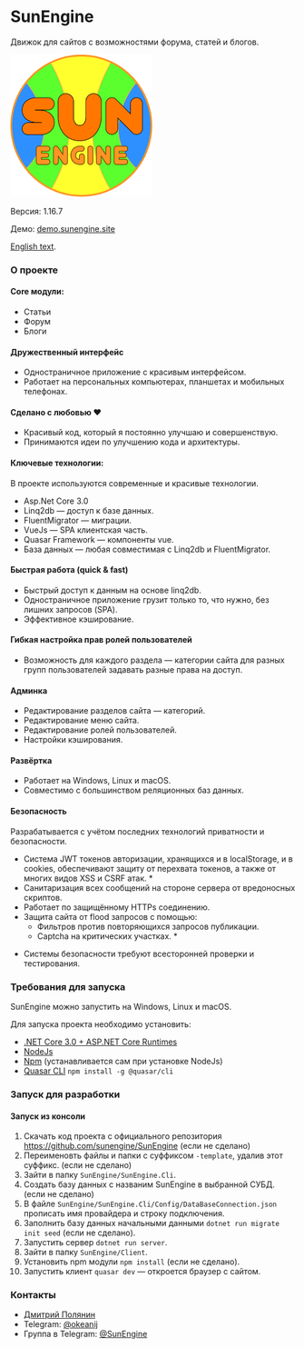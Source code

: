 ﻿# SunEngine

Движок для сайтов с возможностями форума, статей и блогов.

<img src="https://github.com/Dmitrij-Polyanin/SunEngine/blob/master/Client/src/statics/SunEngine.svg" width="250" alt="SunEngine Logo" />

Версия: 1.16.7

Демо: [demo.sunengine.site](http://demo.sunengine.site)    

[English text](README.md).

### О проекте
#### Core модули:
- Статьи
- Форум
- Блоги

#### Дружественный интерфейс
- Одностраничное приложение c красивым интерфейсом.
- Работает на персональных компьютерах, планшетах и мобильных телефонах.

#### Сделано с любовью ❤
- Красивый код, который я постоянно улучшаю и совершенствую.
- Принимаются идеи по улучшению кода и архитектуры.

#### Ключевые технологии:
В проекте используются современные и красивые технологии.

- Asp.Net Core 3.0
- Linq2db — доступ к базе данных.
- FluentMigrator — миграции.
- VueJs — SPA клиентская часть.
- Quasar Framework — компоненты vue.
- База данных — любая совместимая с Linq2db и FluentMigrator.

#### Быстрая работа (quick & fast)
- Быстрый доступ к данным на основе linq2db.  
- Одностраничное приложение грузит только то, что нужно, без лишних запросов (SPA).
- Эффективное кэширование.

#### Гибкая настройка прав ролей пользователей
- Возможность для каждого раздела — категории сайта для разных групп пользователей задавать разные права на доступ.

#### Админка
- Редактирование разделов сайта — категорий.
- Редактирование меню сайта.
- Редактирование ролей пользователей.
- Настройки кэширования.

#### Развёртка
- Работает на Windows, Linux и macOS.
- Совместимо с большинством реляционных баз данных.

#### Безопасность
Разрабатывается с учётом последних технологий приватности и безопасности.

- Система JWT токенов авторизации, хранящихся и в localStorage, и в cookies, обеспечивают защиту от перехвата токенов, а также от многих видов XSS и CSRF атак. *
- Санитаризация всех сообщений на стороне сервера от вредоносных скриптов.
- Работает по защищённому HTTPs соединению.
- Защита сайта от flood запросов с помощью:
  - Фильтров против повторяющихся запросов публикации.
  - Captcha на критических участках. *

* Системы безопасности требуют всесторонней проверки и тестирования.

### Требования для запуска
SunEngine можно запустить на Windows, Linux и macOS.  
  
Для запуска проекта необходимо установить:
- [.NET Core 3.0 + ASP.NET Core Runtimes](https://dotnet.microsoft.com/download/dotnet-core/3.0)
- [NodeJs](https://nodejs.org/en/download/)
- [Npm](https://www.npmjs.com/) (устанавливается сам при установке NodeJs)
- [Quasar CLI](https://quasar.dev/quasar-cli/installation) `npm install -g @quasar/cli`

### Запуск для разработки
#### Запуск из консоли
1. Скачать код проекта с официального репозитория https://github.com/sunengine/SunEngine (если не сделано)
2. Переименовть файлы и папки с суффиксом `-template`, удалив этот суффикс. (если не сделано)
3. Зайти в папку `SunEngine/SunEngine.Cli`.
4. Создать базу данных с названим SunEngine в выбранной СУБД. (если не сделано)
5. В файле `SunEngine/SunEngine.Cli/Config/DataBaseConnection.json` прописать имя провайдера и строку подключения.
6. Заполнить базу данных начальными данными `dotnet run migrate init seed` (если не сделано).
7. Запустить сервер `dotnet run server`.
8. Зайти в папку `SunEngine/Client`.
9. Установить npm модули `npm install` (если не сделано).
10. Запустить клиент `quasar dev` — откроется браузер с сайтом.

### Контакты  
- [Дмитрий Полянин](https://github.com/Dmitrij-Polyanin)
- Telegram: [@okeanij](tg://resolve?domain=Okeanij)
- Группа в Telegram: [@SunEngine](tg://resolve?domain=SunEngine)
